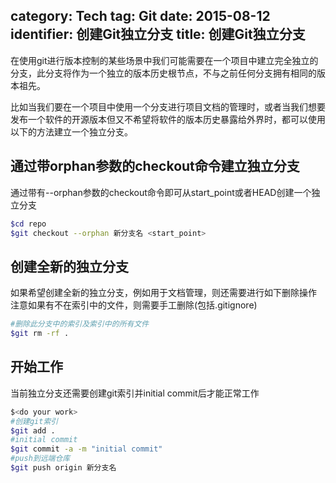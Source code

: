 category: Tech
tag: Git
date: 2015-08-12
identifier: 创建Git独立分支
title: 创建Git独立分支
---
在使用git进行版本控制的某些场景中我们可能需要在一个项目中建立完全独立的分支，此分支将作为一个独立的版本历史根节点，不与之前任何分支拥有相同的版本祖先。

比如当我们要在一个项目中使用一个分支进行项目文档的管理时，或者当我们想要发布一个软件的开源版本但又不希望将软件的版本历史暴露给外界时，都可以使用以下的方法建立一个独立分支。
<!-- more -->
## 通过带orphan参数的checkout命令建立独立分支

通过带有--orphan参数的checkout命令即可从start_point或者HEAD创建一个独立分支

```bash
$cd repo
$git checkout --orphan 新分支名 <start_point>
```
## 创建全新的独立分支

如果希望创建全新的独立分支，例如用于文档管理，则还需要进行如下删除操作  
注意如果有不在索引中的文件，则需要手工删除(包括.gitignore)

```bash
#删除此分支中的索引及索引中的所有文件
$git rm -rf .
```
## 开始工作
当前独立分支还需要创建git索引并initial commit后才能正常工作

```bash
$<do your work>
#创建git索引
$git add .
#initial commit
$git commit -a -m "initial commit"
#push到远端仓库
$git push origin 新分支名
```